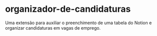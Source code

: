 # organizador-de-candidaturas
Uma extensão para auxiliar o preenchimento de uma tabela do Notion e organizar candidaturas em vagas de emprego.
